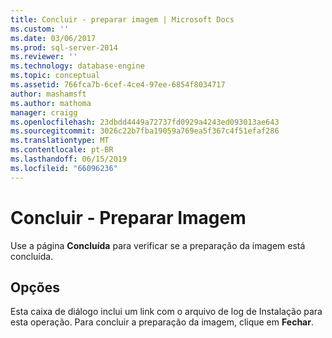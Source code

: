 ```yaml
---
title: Concluir - preparar imagem | Microsoft Docs
ms.custom: ''
ms.date: 03/06/2017
ms.prod: sql-server-2014
ms.reviewer: ''
ms.technology: database-engine
ms.topic: conceptual
ms.assetid: 766fca7b-6cef-4ce4-97ee-6854f8034717
author: mashamsft
ms.author: mathoma
manager: craigg
ms.openlocfilehash: 23dbdd4449a72737fd0929a4243ed093013ae643
ms.sourcegitcommit: 3026c22b7fba19059a769ea5f367c4f51efaf286
ms.translationtype: MT
ms.contentlocale: pt-BR
ms.lasthandoff: 06/15/2019
ms.locfileid: "66096236"
---
```

# <a name="complete---prepare-image"></a>Concluir - Preparar Imagem
  Use a página **Concluída** para verificar se a preparação da imagem está concluída.  
  
## <a name="options"></a>Opções  
 Esta caixa de diálogo inclui um link com o arquivo de log de Instalação para esta operação. Para concluir a preparação da imagem, clique em **Fechar**.  
  
  
